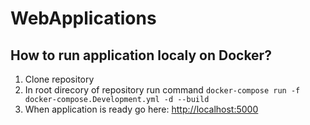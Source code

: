 ﻿# WebApplications

## How to run application localy on Docker?
1. Clone repository
2. In root direcory of repository run command `docker-compose run -f docker-compose.Development.yml -d --build`
3. When application is ready go here: [http://localhost:5000](http://localhost:5000)

